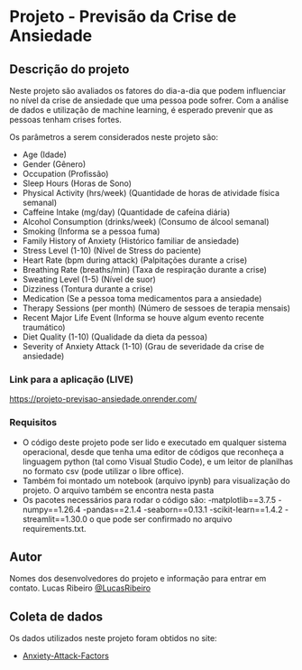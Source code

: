 # Projeto - Previsão da Crise de Ansiedade

## Descrição do projeto

Neste projeto são avaliados os fatores do dia-a-dia que podem influenciar no nível da crise de ansiedade que uma pessoa pode sofrer. Com a análise de dados e utilização de 
machine learning, é esperado prevenir que as pessoas tenham crises fortes.

Os parâmetros a serem considerados neste projeto são:

* Age (Idade)   
* Gender (Gênero) 
* Occupation (Profissão) 
* Sleep Hours (Horas de Sono)
* Physical Activity (hrs/week) (Quantidade de horas de atividade física semanal) 
* Caffeine Intake (mg/day) (Quantidade de cafeína diária)
* Alcohol Consumption (drinks/week) (Consumo de álcool semanal)
* Smoking (Informa se a pessoa fuma) 
* Family History of Anxiety (Histórico familiar de ansiedade) 
* Stress Level (1-10) (Nível de Stress do paciente)
* Heart Rate (bpm during attack) (Palpitações durante a crise)
* Breathing Rate (breaths/min) (Taxa de respiração durante a crise) 
* Sweating Level (1-5) (Nível de suor)
* Dizziness (Tontura durante a crise)
* Medication (Se a pessoa toma medicamentos para a ansiedade)
* Therapy Sessions (per month) (Número de sessoes de terapia mensais)
* Recent Major Life Event (Informa se houve algum evento recente traumático) 
* Diet Quality (1-10) (Qualidade da dieta da pessoa)
* Severity of Anxiety Attack (1-10) (Grau de severidade da crise de ansiedade)


### Link para a aplicação (LIVE)
https://projeto-previsao-ansiedade.onrender.com/


### Requisitos

* O código deste projeto pode ser lido e executado em qualquer sistema operacional, desde que tenha uma editor de códigos que reconheça a linguagem python (tal como Visual Studio Code), e um leitor de planilhas no formato csv (pode utilizar o libre office).
* Também foi montado um notebook (arquivo ipynb) para visualização do projeto. O arquivo também se encontra nesta pasta
* Os pacotes necessários para rodar o código são:
-matplotlib==3.7.5
-numpy==1.26.4
-pandas==2.1.4
-seaborn==0.13.1
-scikit-learn==1.4.2
-streamlit==1.30.0
o que pode ser confirmado no arquivo requirements.txt.

## Autor
Nomes dos desenvolvedores do projeto e informação para entrar em contato.
Lucas Ribeiro
[@LucasRibeiro](www.linkedin.com/in/lucas-data-science)


## Coleta de dados
Os dados utilizados neste projeto foram obtidos no site:
* [Anxiety-Attack-Factors](https://www.kaggle.com/datasets/ashaychoudhary/anxiety-attack-factors-symptoms-and-severity/data)


